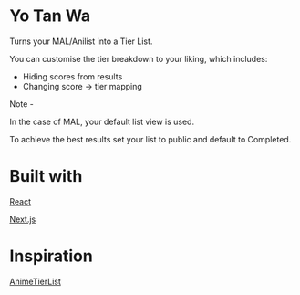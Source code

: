 # Yo Tan Wa

Turns your MAL/Anilist into a Tier List.

You can customise the tier breakdown to your liking, which includes:
- Hiding scores from results
- Changing score -> tier mapping

Note - 

In the case of MAL, your default list view is used. 

To achieve the best results set your list to public and default to Completed.

# Built with
[React](https://reactjs.org/)

[Next.js](https://nextjs.org/)

# Inspiration
[AnimeTierList](https://github.com/Qnnie/AnimeTierList)
